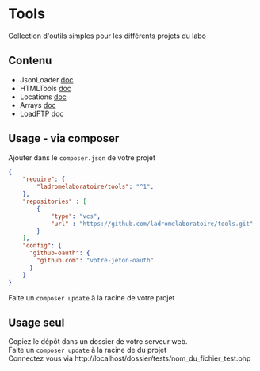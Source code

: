 # Tools

Collection d'outils simples pour les différents projets du labo

## Contenu

- JsonLoader [doc](./doc/jsonloader.md.html)
- HTMLTools [doc](./doc/htmltools.md.html)
- Locations [doc](./doc/locations.md.html)
- Arrays [doc](./doc/arrays.md.html)
- LoadFTP [doc](./doc/loadftp.md.html)

## Usage - via composer
Ajouter dans le `composer.json` de votre projet 

````json
{
    "require": {
        "ladromelaboratoire/tools": "^1",
    },
    "repositories" : [
        {
            "type": "vcs",
            "url" : "https://github.com/ladromelaboratoire/tools.git"
        }
    ],
    "config": {
      "github-oauth": {
        "github.com": "votre-jeton-oauth"
      }
    }
}

````
Faite un `composer update` à la racine de votre projet

## Usage seul
Copiez le dépôt dans un dossier de votre serveur web.  
Faite un `composer update` à la racine de du projet  
Connectez vous via http://localhost/dossier/tests/nom_du_fichier_test.php